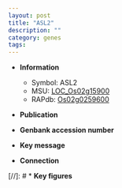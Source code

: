 ```yaml
---
layout: post
title: "ASL2"
description: ""
category: genes
tags: 
---
```


* **Information**  
    + Symbol: ASL2  
    + MSU: [LOC_Os02g15900](http://rice.uga.edu/cgi-bin/ORF_infopage.cgi?orf=LOC_Os02g15900)  
    + RAPdb: [Os02g0259600](http://rapdb.dna.affrc.go.jp/viewer/gbrowse_details/irgsp1?name=Os02g0259600)  

* **Publication**  

* **Genbank accession number**  

* **Key message**  

* **Connection**  

[//]: # * **Key figures**  


